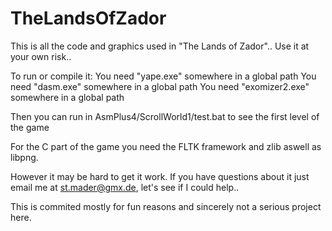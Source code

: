 # TheLandsOfZador
This is all the code and graphics used in "The Lands of Zador".. Use it at your own risk.. 

To run or compile it:
You need "yape.exe" somewhere in a global path
You need "dasm.exe" somewhere in a global path
You need "exomizer2.exe" somewhere in a global path

Then you can run in AsmPlus4/ScrollWorld1/test.bat to see the first level of the game

For the C part of the game you need the FLTK framework and zlib aswell as libpng.

However it may be hard to get it work. If you have questions about it just
email me at st.mader@gmx.de, let's see if I could help..

This is commited mostly for fun reasons and sincerely not a serious project here.


